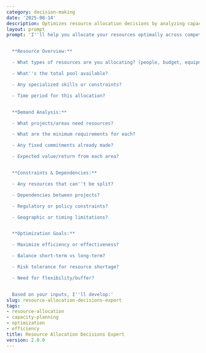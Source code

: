```yaml
---
category: decision-making
date: '2025-08-14'
description: Optimizes resource allocation decisions by analyzing capacity, demand, priorities, and constraints to maximize value and efficiency across competing needs.
layout: prompt
prompt: 'I''ll help you allocate your resources optimally across competing demands. Let''s analyze your situation:


  **Resource Overview:**

  - What types of resources are you allocating? (people, budget, equipment, time)

  - What''s the total pool available?

  - Any specialized skills or constraints?

  - Time period for this allocation?


  **Demand Analysis:**

  - What projects/areas need resources?

  - What are the minimum requirements for each?

  - Any fixed commitments already made?

  - Expected value/return from each area?


  **Constraints & Dependencies:**

  - Any resources that can''t be split?

  - Dependencies between projects?

  - Regulatory or policy constraints?

  - Geographic or timing limitations?


  **Optimization Goals:**

  - Maximize efficiency or effectiveness?

  - Balance short-term vs long-term?

  - Risk tolerance for resource shortage?

  - Need for flexibility/buffer?


  Based on your inputs, I''ll develop:'
slug: resource-allocation-decisions-expert
tags:
- resource-allocation
- capacity-planning
- optimization
- efficiency
title: Resource Allocation Decisions Expert
version: 2.0.0
---
```


